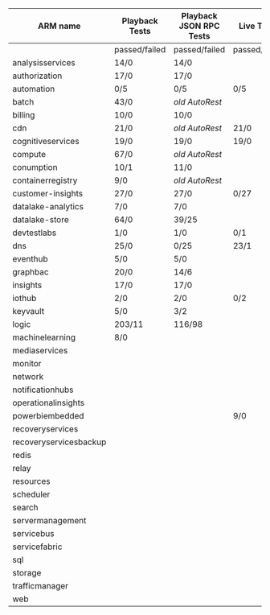 |ARM name              |Playback Tests|Playback JSON RPC Tests|Live Tests   |PS Live Tests|
|----------------------|--------------|-----------------------|-------------|-------------|
|                      |passed/failed |passed/failed          |passed/failed|passed/failed|
|analysisservices      |14/0          |14/0                   |             |
|authorization         |17/0          |17/0                   |             |
|automation            |0/5           |0/5                    |0/5          |
|batch                 |43/0          |_old AutoRest_         |             |
|billing               |10/0          |10/0                   |             |
|cdn                   |21/0          |_old AutoRest_         |21/0         |1/18
|cognitiveservices     |19/0          |19/0                   |19/0         |1/11
|compute               |67/0          |_old AutoRest_         |             |
|conumption            |10/1          |11/0                   |             |3/6
|containerregistry     |9/0           |_old AutoRest_         |             |1/2
|customer-insights     |27/0          |27/0                   |0/27         |
|datalake-analytics    |7/0           |7/0                    |             |0/18
|datalake-store        |64/0          |39/25                  |             |14/0
|devtestlabs           |1/0           |1/0                    |0/1          |0/5
|dns                   |25/0          |0/25                   |23/1         |1/42
|eventhub              |5/0           |5/0                    |             |1/4
|graphbac              |20/0          |14/6                   |             |
|insights              |17/0          |17/0                   |             |32/34
|iothub                |2/0           |2/0                    |0/2          |0/1
|keyvault              |5/0           |3/2                    |             |17/10
|logic                 |203/11        |116/98                 |             |45/19
|machinelearning       |8/0           |                       |             |0/8
|mediaservices         |              |                       |             |1/1
|monitor               |              |                       |             |
|network               |              |                       |             |1/62
|notificationhubs      |              |                       |             |1/3
|operationalinsights   |              |                       |             |1/12
|powerbiembedded       |              |                       |9/0          |8/0
|recoveryservices      |              |                       |             |0/1
|recoveryservicesbackup|              |                       |             |0/25
|redis                 |              |                       |             |9/3
|relay                 |              |                       |             |1/5
|resources             |              |                       |             |59/80
|scheduler             |              |                       |             |8/0
|search                |              |                       |             |
|servermanagement      |              |                       |             |0/3
|servicebus            |              |                       |             |1/6
|servicefabric         |              |                       |             |0/10
|sql                   |              |                       |             |45/144
|storage               |              |                       |             |9/3
|trafficmanager        |              |                       |             |4/41
|web                   |              |                       |             |0/40
